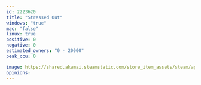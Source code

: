```yaml
---
id: 2223620
title: "Stressed Out"
windows: "true"
mac: "false"
linux: true
positive: 0
negative: 0
estimated_owners: "0 - 20000"
peak_ccu: 0

image: https://shared.akamai.steamstatic.com/store_item_assets/steam/apps/2223620/header.jpg?t=1717977870
opinions:
---
```

